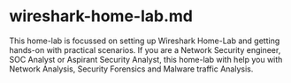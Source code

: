 # wireshark-home-lab.md
This home-lab is focussed on setting up Wireshark Home-Lab and getting hands-on with practical scenarios. If you are a Network Security engineer, SOC Analyst or Aspirant Security Analyst, this home-lab with help you with Network Analysis, Security Forensics and Malware traffic Analysis.

